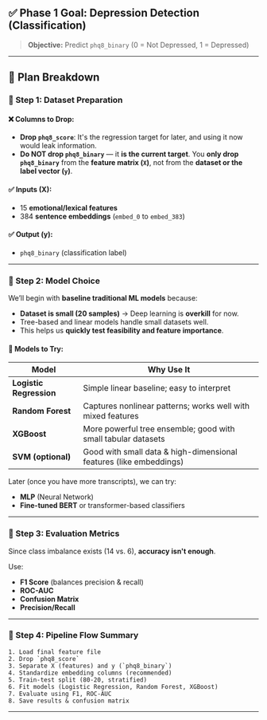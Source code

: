 ## ✅ Phase 1 Goal: Depression Detection (Classification)

> **Objective:** Predict `phq8_binary` (0 = Not Depressed, 1 = Depressed)

---

## 🧠 Plan Breakdown

### 🔹 Step 1: Dataset Preparation

#### ❌ Columns to Drop:

* **Drop `phq8_score`**: It's the regression target for later, and using it now would leak information.
* **Do NOT drop `phq8_binary`** — it **is the current target**.
  You **only drop `phq8_binary`** from the **feature matrix (`X`)**, not from the **dataset or the label vector (`y`)**.

#### ✅ Inputs (X):

* 15 **emotional/lexical features**
* 384 **sentence embeddings** (`embed_0` to `embed_383`)

#### ✅ Output (y):

* `phq8_binary` (classification label)

---

### 🔹 Step 2: Model Choice

We’ll begin with **baseline traditional ML models** because:

* **Dataset is small (20 samples)** → Deep learning is **overkill** for now.
* Tree-based and linear models handle small datasets well.
* This helps us **quickly test feasibility and feature importance**.

#### 🔧 Models to Try:

| Model                   | Why Use It                                                         |
| ----------------------- | ------------------------------------------------------------------ |
| **Logistic Regression** | Simple linear baseline; easy to interpret                          |
| **Random Forest**       | Captures nonlinear patterns; works well with mixed features        |
| **XGBoost**             | More powerful tree ensemble; good with small tabular datasets      |
| **SVM (optional)**      | Good with small data & high-dimensional features (like embeddings) |

Later (once you have more transcripts), we can try:

* **MLP** (Neural Network)
* **Fine-tuned BERT** or transformer-based classifiers

---

### 🔹 Step 3: Evaluation Metrics

Since class imbalance exists (14 vs. 6), **accuracy isn't enough**.

Use:

* **F1 Score** (balances precision & recall)
* **ROC-AUC**
* **Confusion Matrix**
* **Precision/Recall**

---

### 🔹 Step 4: Pipeline Flow Summary

```text
1. Load final feature file
2. Drop `phq8_score`
3. Separate X (features) and y (`phq8_binary`)
4. Standardize embedding columns (recommended)
5. Train-test split (80-20, stratified)
6. Fit models (Logistic Regression, Random Forest, XGBoost)
7. Evaluate using F1, ROC-AUC
8. Save results & confusion matrix
```

---